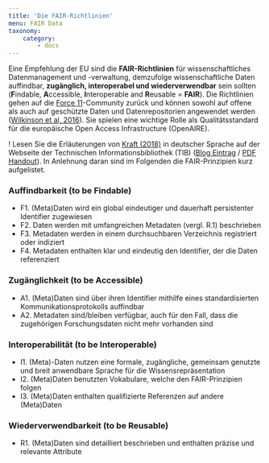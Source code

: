 ```yaml
---
title: 'Die FAIR-Richtlinien'
menu: FAIR Data
taxonomy:
    category:
        - docs
---
```


Eine Empfehlung der EU sind die **FAIR-Richtlinien** für wissenschaftliches Datenmanagement und -verwaltung, demzufolge wissenschaftliche Daten auffindbar, **zugänglich, interoperabel und wiederverwendbar** sein sollten (**F**indable, **A**ccessible, **I**nteroperable and **R**eusable = **FAIR**). Die Richtlinien gehen auf die [Force 11](https://www.force11.org)-Community zurück und können sowohl auf offene als auch auf geschützte Daten und Datenrepositorien angewendet werden ([Wilkinson et al, 2016](../../literatur#Wilkinson2016)). Sie spielen eine wichtige Rolle als Qualitätsstandard für die europäische Open Access Infrastructure (OpenAIRE).

! Lesen Sie die Erläuterungen von [Kraft (2018)](/opendata/vorlesung/literatur#kraftFair2018) in deutscher Sprache auf der Webseite der Technischen Informationsbibliothek (TIB) ([Blog Eintrag](https://blogs.tib.eu/wp/tib/2017/09/12/die-fair-data-prinzipien-fuer-forschungsdaten/) / [PDF Handout](https://blogs.tib.eu/wp/tib/wp-content/uploads/sites/3/2017/09/Die-FAIR-Data-Prinzipien.pdf)). In Anlehnung daran sind im Folgenden die FAIR-Prinzipien kurz aufgelistet.


### Auffindbarkeit (to be **F**indable)

- F1. (Meta)Daten wird ein global eindeutiger und dauerhaft persistenter Identifier zugewiesen
- F2. Daten werden mit umfangreichen Metadaten (vergl. R.1) beschrieben
- F3. Metadaten werden in einem durchsuchbaren Verzeichnis registriert oder indiziert
- F4. Metadaten enthalten klar und eindeutig den Identifier, der die Daten referenziert

### Zugänglichkeit (to be **A**ccessible)
- A1.  (Meta)Daten sind über ihren Identifier mithilfe eines standardisierten Kommunikationsprotokolls auffindbar
- A2. Metadaten sind/bleiben verfügbar, auch für den Fall, dass die zugehörigen Forschungsdaten nicht mehr vorhanden sind

### Interoperabilität (to be **I**nteroperable)
- I1. (Meta)-Daten nutzen eine formale, zugängliche, gemeinsam genutzte und breit anwendbare Sprache für die Wissensrepräsentation
- I2. (Meta)Daten benutzten Vokabulare, welche den FAIR-Prinzipien folgen
- I3. (Meta)Daten enthalten qualifizierte Referenzen auf andere (Meta)Daten

### Wiederverwendbarkeit (to be **R**eusable)

- R1. (Meta)Daten sind detailliert beschrieben und enthalten präzise und relevante Attribute

<!--

Artikels traditionell durch Belege (d.h. direkte / indirekte) Zitate aus der wissenschtlichen Literatur

Das wissenschaftliche Arbeiten mit Daten

- OpenAIRE
- FAIR Prinzipien
- Reproduzierbarkeit
- Wiederverwendbarkeit
- Transparenz
- Allein reicht nicht aus
- Research Compendia
- Daten Zitieren
-->
